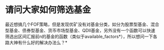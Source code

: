 # 请问大家如何筛选基金

最近想搞几个FOF策略，但是发现优矿没有对基金分类，如分为股票型基金、混合型基金、债券型基金、货币市场型基金、QDII基金，另外没有一个函数可以快速筛选出区间汇报前n的基金的函数（类似于available_factors*），所以想问一下各路大神有什么好的解决办法么？*